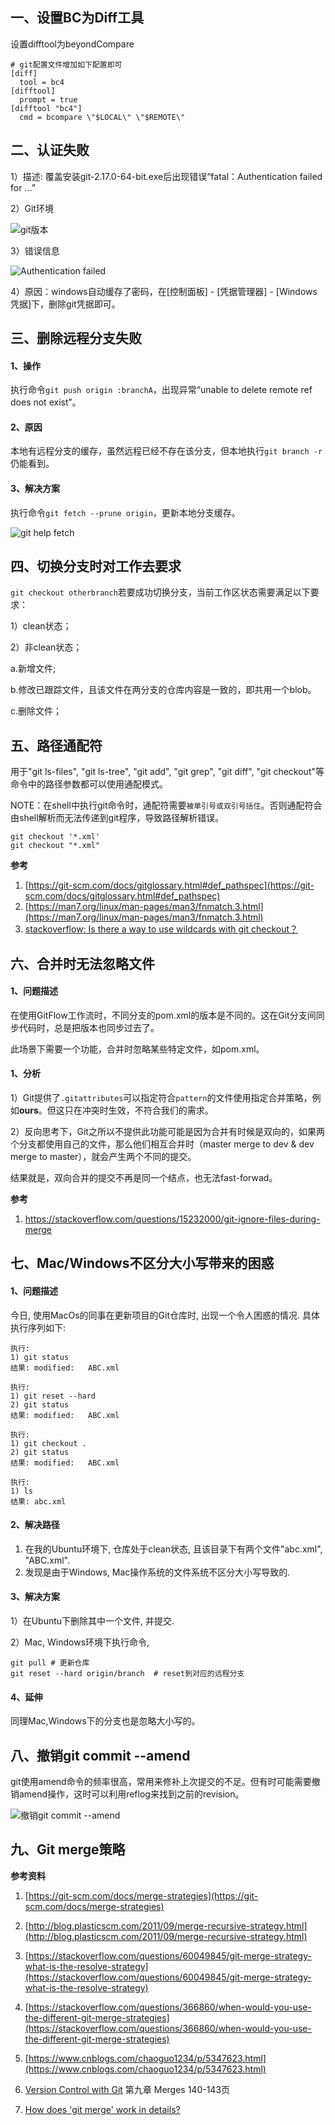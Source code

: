 <!-- date: 2018.04.16 10:23 -->
## 一、设置BC为Diff工具

设置difftool为beyondCompare

```properties
# git配置文件增加如下配置即可
[diff]
  tool = bc4
[difftool]
  prompt = true                                                                                                                                                                                     
[difftool "bc4"]
  cmd = bcompare \"$LOCAL\" \"$REMOTE\"
```

## 二、认证失败

1）描述: 覆盖安装git-2.17.0-64-bit.exe后出现错误“fatal：Authentication failed for ...”

2）Git环境

<img src="pic/1240-20210115033158986.png" title="" alt="git版本" data-align="center">

3）错误信息

<img src="pic/1240-20210115033158996.png" title="" alt="Authentication failed" data-align="center">

4）原因：windows自动缓存了密码，在[控制面板] - [凭据管理器] - [Windows凭据]下，删除git凭据即可。

## 三、删除远程分支失败

#### 1、操作

执行命令`git push origin :branchA`，出现异常“unable to delete remote ref does not exist”。

#### 2、原因

本地有远程分支的缓存，虽然远程已经不存在该分支，但本地执行`git branch -r`仍能看到。

#### 3、解决方案

执行命令`git fetch --prune origin`，更新本地分支缓存。

<img src="pic/1240-20210115033403305.png" title="" alt="git help fetch" data-align="center">

## 四、切换分支时对工作去要求

`git checkout otherbranch`若要成功切换分支，当前工作区状态需要满足以下要求：

1）clean状态；

2）非clean状态；

a.新增文件;

b.修改已跟踪文件，且该文件在两分支的仓库内容是一致的，即共用一个blob。

c.删除文件；

## 五、路径通配符

用于"git ls-files", "git ls-tree", "git add", "git grep", "git diff", "git checkout"等命令中的路径参数都可以使用通配模式。

NOTE：在shell中执行git命令时，通配符需要`被单引号或双引号括住`。否则通配符会由shell解析而无法传递到git程序，导致路径解析错误。

```
git checkout '*.xml'
git checkout "*.xml"
```

**参考**

1. [https://git-scm.com/docs/gitglossary.html#def_pathspec](https://git-scm.com/docs/gitglossary.html#def_pathspec)
2. [https://man7.org/linux/man-pages/man3/fnmatch.3.html](https://man7.org/linux/man-pages/man3/fnmatch.3.html)
3. [stackoverflow: Is there a way to use wildcards with git checkout？](https://stackoverflow.com/a/33306066)

## 六、合并时无法忽略文件

#### 1、问题描述

在使用GitFlow工作流时，不同分支的pom.xml的版本是不同的。这在Git分支间同步代码时，总是把版本也同步过去了。

此场景下需要一个功能，合并时忽略某些特定文件，如pom.xml。

#### 1、分析

1）Git提供了`.gitattributes`可以指定符合`pattern`的文件使用指定合并策略，例如**ours**。但这只在冲突时生效，不符合我们的需求。

2）反向思考下，Git之所以不提供此功能可能是因为合并有时候是双向的，如果两个分支都使用自己的文件，那么他们相互合并时（master merge to dev  &   dev merge to master），就会产生两个不同的提交。

结果就是，双向合并的提交不再是同一个结点，也无法fast-forwad。

 **参考**

1. https://stackoverflow.com/questions/15232000/git-ignore-files-during-merge

## 七、Mac/Windows不区分大小写带来的困惑

#### 1、问题描述

今日,  使用MacOs的同事在更新项目的Git仓库时, 出现一个令人困惑的情况. 具体执行序列如下:

```shell
执行:
1) git status
结果: modified:   ABC.xml

执行: 
1) git reset --hard  
2) git status
结果: modified:   ABC.xml

执行: 
1) git checkout . 
2) git status
结果: modified:   ABC.xml

执行: 
1) ls
结果: abc.xml
```

#### 2、解决路径

1. 在我的Ubuntu环境下, 仓库处于clean状态, 且该目录下有两个文件"abc.xml", "ABC.xml".
2. 发现是由于Windows, Mac操作系统的文件系统不区分大小写导致的.

#### 3、解决方案

1）在Ubuntu下删除其中一个文件, 并提交.

2）Mac, Windows环境下执行命令,

```shell
git pull # 更新仓库
git reset --hard origin/branch  # reset到对应的远程分支
```

#### 4、延伸

同理Mac,Windows下的分支也是忽略大小写的。

## 八、撤销git commit --amend

git使用amend命令的频率很高，常用来修补上次提交的不足。但有时可能需要撤销amend操作，这时可以利用reflog来找到之前的revision。

<img src="pic/1240-20210115033524019.png" title="" alt="撤销git commit --amend" data-align="center">

## 九、Git merge策略

**参考资料**

1. [https://git-scm.com/docs/merge-strategies](https://git-scm.com/docs/merge-strategies)

2. [http://blog.plasticscm.com/2011/09/merge-recursive-strategy.html](http://blog.plasticscm.com/2011/09/merge-recursive-strategy.html)

3. [https://stackoverflow.com/questions/60049845/git-merge-strategy-what-is-the-resolve-strategy](https://stackoverflow.com/questions/60049845/git-merge-strategy-what-is-the-resolve-strategy)

4. [https://stackoverflow.com/questions/366860/when-would-you-use-the-different-git-merge-strategies](https://stackoverflow.com/questions/366860/when-would-you-use-the-different-git-merge-strategies)

5. [https://www.cnblogs.com/chaoguo1234/p/5347623.html](https://www.cnblogs.com/chaoguo1234/p/5347623.html)

6. [Version Control with Git](https://books.google.com.hk/books?id=e9FsGUHjR5sC&pg=PA142&lpg=PA142&dq=git+merge+%22-s+resolve%22&source=bl&ots=Zi5h3H_bqh&sig=Lp_-I3uOvMbYBcsraQEe6WbFMhU&hl=en&sa=X&ei=cPW0T7qzEsae2gWeq9w9&redir_esc=y#v=onepage&q&f=false) 第九章 Merges 140-143页

7. [How does 'git merge' work in details?](https://stackoverflow.com/questions/14961255/how-does-git-merge-work-in-details)